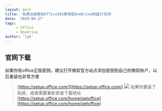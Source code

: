 ```yaml
---
layout: post
title: '免费注册微软Office365教育版OneDrive网盘5t空间'
date: '2019-04-27'
tags:
     - Office
     - Onedrive
author: 'lyk'
---
```

## 官网下载
如果你有office正版密钥，建议打开微软官方站点添加密钥到自己的微软账户，以后重装也非常方便
> [https://setup.office.com/](https://setup.office.com/)
![](https://up.go28.cn/pimg/20190428222023.png!960)
如果你重装了系统，或者需要重新安装下载地址
> [https://setup.office.com/home/getoffice](https://setup.office.com/home/getoffice)
